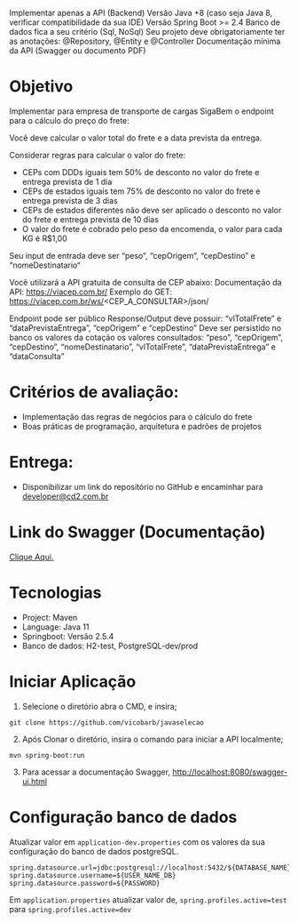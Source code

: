 Implementar  apenas a API (Backend)
 Versão Java +8 (caso seja Java 8, verificar compatibilidade da sua IDE)
 Versão Spring Boot >= 2.4
 Banco de dados fica a seu critério (Sql, NoSql)
 Seu projeto deve obrigatoriamente ter as anotações: @Repository, @Entity e @Controller
 Documentação mínima da API (Swagger ou documento PDF)
 
 # Objetivo
 Implementar para empresa de transporte de cargas SigaBem o endpoint para o cálculo do preço do frete:
 
 Você deve calcular o valor total do frete e a data prevista da entrega.
 
 Considerar regras para calcular o valor do frete:
  * CEPs com DDDs iguais tem 50% de desconto no valor do frete e entrega prevista de 1 dia
  * CEPs de estados iguais tem 75% de desconto no valor do frete e entrega prevista de 3 dias
  * CEPs de estados diferentes não deve ser aplicado o desconto no valor do frete e entrega prevista de 10 dias
  * O valor do frete é cobrado pelo peso da encomenda, o valor para cada KG é R$1,00
 
 Seu input de entrada deve ser “peso”, “cepOrigem”, “cepDestino” e “nomeDestinatario“
 
 Você utilizará a API gratuita de consulta de CEP abaixo: 
 Documentação da API: https://viacep.com.br/
 Exemplo do GET: https://viacep.com.br/ws/<CEP_A_CONSULTAR>/json/ 
 
 Endpoint pode ser público
 Response/Output deve possuir: “vlTotalFrete” e “dataPrevistaEntrega”, “cepOrigem” e “cepDestino”
 Deve ser persistido no banco os valores da cotação os valores consultados: “peso”, “cepOrigem”, “cepDestino”, “nomeDestinatario”, “vlTotalFrete”,   “dataPrevistaEntrega” e “dataConsulta”
 
 
 
 # Critérios de avaliação:
  * Implementação das regras de negócios para o cálculo do frete
  * Boas práticas de programação, arquitetura  e padrões de projetos
 
 # Entrega: 
  * Disponibilizar um link do repositório no GitHub e encaminhar para developer@cd2.com.br
 
 
 # Link do Swagger (Documentação)
 <a href="https://app.swaggerhub.com/apis-docs/AL33H/SigaBemJavaTest/1.0.0">Clique Aqui.</a>

 # Tecnologias 
 - Project: Maven
 - Language: Java 11
 - Springboot: Versão 2.5.4
 - Banco de dados: H2-test, PostgreSQL-dev/prod
 
 
 # Iniciar Aplicação
 
 1. Selecione o diretório abra o CMD, e insira;
 
 ```xsdregexp
 git clone https://github.com/vicobarb/javaselecao
 ```
  2. Após Clonar o diretório, insira o comando para iniciar a API localmente;
 
 ```xsdregexp
 mvn spring-boot:run 
 ```
 
 3. Para acessar a documentação Swagger, <a href="http://localhost:8080/swagger-ui.html">http://localhost:8080/swagger-ui.html </a>
 
 
 
 
 # Configuração banco de dados
 
 Atualizar valor em ```application-dev.properties``` com os valores da sua configuração do banco de dados postgreSQL.
 
 ```
 spring.datasource.url=jdbc:postgresql://localhost:5432/${DATABASE_NAME}
 spring.datasource.username=${USER_NAME_DB}
 spring.datasource.password=${PASSWORD}
 ```
 
 Em ```application.properties``` atualizar valor de, ```spring.profiles.active=test``` para ```spring.profiles.active=dev```
 
 
 